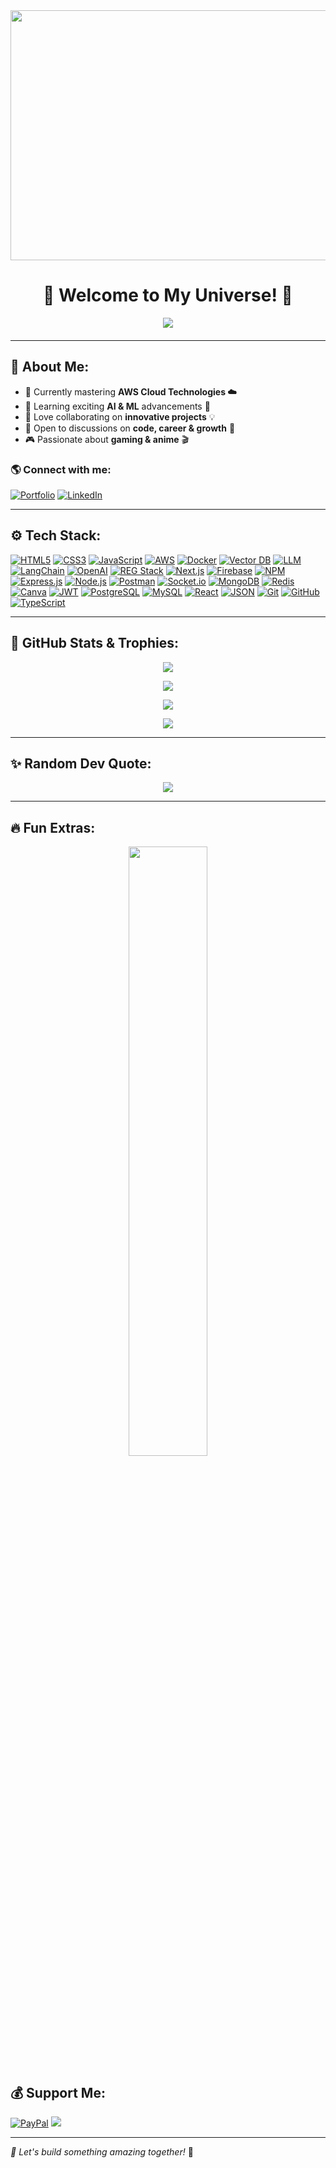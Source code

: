 
<a href="https://jatin-lalit.github.io/">
    <img style="width:900px; height:400px;" src="https://media.giphy.com/media/j0PSvAi9IIQZHvVQTl/giphy.gif" />
</a> 

<h1 align="center">🚀 Welcome to My Universe! 🌌</h1>

<p align="center">
  <img src="https://readme-typing-svg.herokuapp.com?font=Fira+Code&weight=600&size=22&pause=1000&color=F7B801&center=true&vCenter=true&multiline=true&width=800&height=80&lines=Coding+like+a+poet+%F0%9F%8E%AD;Adding+emojis+everywhere+%F0%9F%A4%98%F0%9F%98%8E%F0%9F%9A%80;Debugging+like+a+detective+%F0%9F%94%8E%F0%9F%91%AF;Nahh...+I+am+not+good+just+doing+it+for+fun!+%F0%9F%A4%9C%F0%9F%98%89" />
</p>

<p align="center" style="margin-bottom: 20px;"></p>



---

## 🎯 About Me:

- 🔭 Currently mastering **AWS Cloud Technologies ☁️**
- 🌱 Learning exciting **AI & ML** advancements 🧠
- 👯 Love collaborating on **innovative projects** 💡
- 🤝 Open to discussions on **code, career & growth** 🚀
- 🎮 Passionate about **gaming & anime** 🎬

### 🌎 Connect with me:
[![Portfolio](https://img.shields.io/badge/Portfolio-%231a1b27.svg?style=for-the-badge&logo=vercel)](https://jatin-lalit.github.io/)
[![LinkedIn](https://img.shields.io/badge/LinkedIn-%230077B5.svg?style=for-the-badge&logo=linkedin&logoColor=white)](https://www.linkedin.com/in/jatin-lalit-a4aa50236)

---

## ⚙️ Tech Stack:

[![HTML5](https://img.shields.io/badge/HTML5-%23E34F26.svg?style=for-the-badge&logo=html5&logoColor=white)](https://html.spec.whatwg.org/multipage/)
[![CSS3](https://img.shields.io/badge/CSS3-%231572B6.svg?style=for-the-badge&logo=css3&logoColor=white)](https://www.w3.org/Style/CSS/)
[![JavaScript](https://img.shields.io/badge/JavaScript-%23323330.svg?style=for-the-badge&logo=javascript&logoColor=%23F7DF1E)](https://www.javascript.com/)
[![AWS](https://img.shields.io/badge/AWS-%23FF9900.svg?style=for-the-badge&logo=amazon-aws&logoColor=white)](https://aws.amazon.com/)
[![Docker](https://img.shields.io/badge/Docker-%230db7ed.svg?style=for-the-badge&logo=docker&logoColor=white)](https://www.docker.com/)
[![Vector DB](https://img.shields.io/badge/VectorDB-%23007ACC.svg?style=for-the-badge&logo=vector-db&logoColor=white)](https://www.pinecone.io/)
[![LLM](https://img.shields.io/badge/LLM-%23007ACC.svg?style=for-the-badge&logo=openai&logoColor=white)](https://platform.openai.com/)
[![LangChain](https://img.shields.io/badge/LangChain-%23FFCC00.svg?style=for-the-badge&logo=langchain&logoColor=black)](https://www.langchain.com/)
[![OpenAI](https://img.shields.io/badge/OpenAI-%234EA94B.svg?style=for-the-badge&logo=openai&logoColor=white)](https://openai.com/)
[![REG Stack](https://img.shields.io/badge/REG%20Stack-%23336791.svg?style=for-the-badge&logo=reg-stack&logoColor=white)](https://www.example.com/)
[![Next.js](https://img.shields.io/badge/Next.js-%23000000.svg?style=for-the-badge&logo=next.js&logoColor=white)](https://nextjs.org/)
[![Firebase](https://img.shields.io/badge/Firebase-%23FFCA28.svg?style=for-the-badge&logo=firebase&logoColor=white)](https://firebase.google.com/)
[![NPM](https://img.shields.io/badge/NPM-%23000000.svg?style=for-the-badge&logo=npm&logoColor=white)](https://www.npmjs.com/)
[![Express.js](https://img.shields.io/badge/Express.js-%23404d59.svg?style=for-the-badge&logo=express&logoColor=%2361DAFB)](https://expressjs.com/)
[![Node.js](https://img.shields.io/badge/Node.js-6DA55F?style=for-the-badge&logo=node.js&logoColor=white)](https://nodejs.org/)
[![Postman](https://img.shields.io/badge/Postman-FF6C37?style=for-the-badge&logo=postman&logoColor=white)](https://www.postman.com/)
[![Socket.io](https://img.shields.io/badge/Socket.io-black?style=for-the-badge&logo=socket.io&badgeColor=010101)](https://socket.io/)
[![MongoDB](https://img.shields.io/badge/MongoDB-%234ea94b.svg?style=for-the-badge&logo=mongodb&logoColor=white)](https://www.mongodb.com/)
[![Redis](https://img.shields.io/badge/Redis-%23DD0031.svg?style=for-the-badge&logo=redis&logoColor=white)](https://redis.io/)
[![Canva](https://img.shields.io/badge/Canva-%2300C4CC.svg?style=for-the-badge&logo=Canva&logoColor=white)](https://www.canva.com/)
[![JWT](https://img.shields.io/badge/JWT-black?style=for-the-badge&logo=JSON%20web%20tokens)](https://jwt.io/)
[![PostgreSQL](https://img.shields.io/badge/PostgreSQL-%23336791.svg?style=for-the-badge&logo=postgresql&logoColor=white)](https://www.postgresql.org/)
[![MySQL](https://img.shields.io/badge/MySQL-%2300f.svg?style=for-the-badge&logo=mysql&logoColor=white)](https://www.mysql.com/)
[![React](https://img.shields.io/badge/React-%2361DAFB.svg?style=for-the-badge&logo=react&logoColor=white)](https://reactjs.org/)
[![JSON](https://img.shields.io/badge/JSON-000000.svg?style=for-the-badge&logo=json&logoColor=white)](https://www.json.org/)
[![Git](https://img.shields.io/badge/Git-%23F05032.svg?style=for-the-badge&logo=git&logoColor=white)](https://git-scm.com/)
[![GitHub](https://img.shields.io/badge/GitHub-%23181717.svg?style=for-the-badge&logo=github&logoColor=white)](https://github.com/)
[![TypeScript](https://img.shields.io/badge/TypeScript-%233178C6.svg?style=for-the-badge&logo=typescript&logoColor=white)](https://www.typescriptlang.org/)

---

## 🚀 GitHub Stats & Trophies:
<p align="center">
  <img src="https://github-profile-trophy.vercel.app/?username=Jatin-lalit&theme=radical&margin-w=10&margin-h=10&no-bg=true&no-frame=true" />
</p>

<p align="center">
  <img src="https://github-readme-stats.vercel.app/api?username=Jatin-lalit&show_icons=true&theme=tokyonight" />
</p>

<p align="center">
  <img src="https://github-readme-streak-stats.herokuapp.com/?user=Jatin-lalit&theme=tokyonight" />
</p>

<p align="center">
  <img src="https://github-readme-stats.vercel.app/api/top-langs/?username=Jatin-lalit&layout=compact&theme=tokyonight" />
</p>

---

## ✨ Random Dev Quote:
<p align="center">
  <img src="https://quotes-github-readme.vercel.app/api?type=horizontal&theme=radical" />
</p>

---

## 🔥 Fun Extras:
<p align="center">
  <img src="https://media.giphy.com/media/LmNwrBhejkK9EFP504/giphy.gif" width="50%" />
</p>

## 💰 Support Me:
[![PayPal](https://img.shields.io/badge/PayPal-00457C?style=for-the-badge&logo=paypal&logoColor=white)](https://paypal.me/jatinlalit0) 
![](https://komarev.com/ghpvc/?username=Jatin-Lalit)

---

_🚀 Let's build something amazing together!_ 🎉
